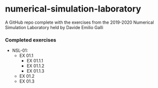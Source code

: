 # numerical-simulation-laboratory
A GitHub repo complete with the exercises from the 2019-2020 Numerical Simulation Laboratory held by Davide Emilio Galli

### Completed exercises
* NSL-01:
	- EX 01.1
		- EX 01.1.1 
		- EX 01.1.2 
		- EX 01.1.3
	- EX 01.2
	- EX 01.3
